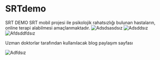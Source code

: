 # SRTdemo
SRT DEMO
SRT mobil projesi ile psikolojik rahatsızlığı bulunan hastaların, online terapi alabilmesi amaçlanmaktadır.
![Adsdsasdsız](https://user-images.githubusercontent.com/89969736/212721698-1b9bbd85-dc58-4b1a-8e15-b19799773041.png)
![Adsddsız](https://user-images.githubusercontent.com/89969736/212721963-ee94c194-be95-4067-86f2-f339cae8ff52.png)
![Afdsddfdsız](https://user-images.githubusercontent.com/89969736/212721999-95d09417-9e0b-4d63-9c67-852ebae36e55.png)

Uzman doktorlar tarafından kullanılacak blog paylaşım sayfası 

![Adfdsız](https://user-images.githubusercontent.com/89969736/212722013-4c87e270-9180-4f9c-bb97-d8a12e198e0b.png)
